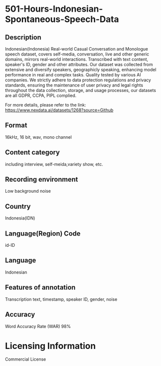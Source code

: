 # 501-Hours-Indonesian-Spontaneous-Speech-Data

## Description
Indonesian(Indonesia) Real-world Casual Conversation and Monologue speech dataset, covers self-media, conversation, live and other generic domains, mirrors real-world interactions. Transcribed with text content, speaker's ID, gender and other attributes. Our dataset was collected from extensive and diversify speakers, geographicly speaking, enhancing model performance in real and complex tasks. Quality tested by various AI companies. We strictly adhere to data protection regulations and privacy standards, ensuring the maintenance of user privacy and legal rights throughout the data collection, storage, and usage processes, our datasets are all GDPR, CCPA, PIPL complied.

For more details, please refer to the link: https://www.nexdata.ai/datasets/1268?source=Github


## Format
16kHz, 16 bit, wav, mono channel
## Content category
including interview, self-meida,variety show, etc.
## Recording environment
Low background noise
## Country
Indonesia(IDN)
## Language(Region) Code
id-ID
## Language
Indonesian
## Features of annotation
Transcription text, timestamp, speaker ID, gender, noise
## Accuracy
Word Accuracy Rate (WAR) 98%
# Licensing Information
Commercial License

